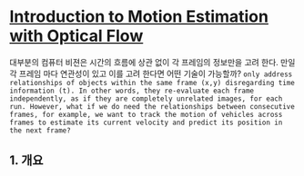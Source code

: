# [Introduction to Motion Estimation with Optical Flow](https://blog.nanonets.com/optical-flow/)


대부분의 컴퓨터 비젼은 시간의 흐름에 상관 없이 각 프레임의 정보만을 고려 한다. 만일 각 프레임 마다 연관성이 있고 이를 고려 한다면 어떤 기술이 가능할까? `only address relationships of objects within the same frame (x,y) disregarding time information (t). In other words, they re-evaluate each frame independently, as if they are completely unrelated images, for each run. However, what if we do need the relationships between consecutive frames, for example, we want to track the motion of vehicles across frames to estimate its current velocity and predict its position in the next frame?`
   

 ## 1. 개요 
 
  
    
